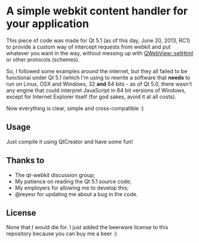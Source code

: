 # A simple webkit content handler for your application

This piece of code was made for Qt 5.1 (as of this day, June 20, 2013, RC1) to provide a custom way of intercept requests from webkit and put whatever you want in the way, without messing up with [QWebView::setHtml](http://qt-project.org/doc/qt-5.0/qtwebkit/qwebview.html#setHtml) or other protocols (schemes).

So, I followed some examples around the internet, but they all failed to be functional under Qt 5.1 (which I'm using to rewrite a software that **needs** to run on Linux, OSX and Windows, 32 **and** 64 bits - as of Qt 5.0, there wasn't any engine that could interpret JavaScript in 64 bit versions of Windows, except for Internet Explorer itself (for god sakes, avoid it at all costs).

Now everything is clear, simple and cross-compatible :)

## Usage

Just compile it using QtCreator and have some fun!

## Thanks to

- The qt-webkit discussion group;
- My patience on reading the Qt 5.1 source code;
- My employers for allowing me to develop this;
- @reyesr for updating me about a bug in the code.

## License

None that I would die for. I just added the beerware license to this repository because you can buy me a beer :)
